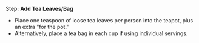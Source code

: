 Step: **Add Tea Leaves/Bag**
   - Place one teaspoon of loose tea leaves per person into the teapot, plus an extra "for the pot."
   - Alternatively, place a tea bag in each cup if using individual servings.
